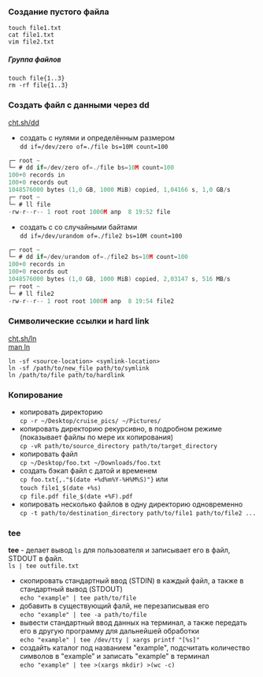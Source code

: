 ### Создание пустого файла
`touch file1.txt`
<br/> `cat file1.txt`
<br/> `vim file2.txt`

##### Группа файлов
```
touch file{1..3}
rm -rf file{1..3}
```

### Создать файл с данными через dd
[cht.sh/dd](https://cheat.sh/dd)
- создать с нулями и определённым размером
  <br/> `dd if=/dev/zero of=./file bs=10M count=100`
```c
┌─ root ~
└─ # dd if=/dev/zero of=./file bs=10M count=100
100+0 records in
100+0 records out
1048576000 bytes (1,0 GB, 1000 MiB) copied, 1,04166 s, 1,0 GB/s
┌─ root ~
└─ # ll file
-rw-r--r-- 1 root root 1000M апр  8 19:52 file
```
- создать с со случайными байтами
  <br/> `dd if=/dev/urandom of=./file2 bs=10M count=100`
```c
┌─ root ~
└─ # dd if=/dev/urandom of=./file2 bs=10M count=100
100+0 records in
100+0 records out
1048576000 bytes (1,0 GB, 1000 MiB) copied, 2,03147 s, 516 MB/s
┌─ root ~
└─ # ll file2
-rw-r--r-- 1 root root 1000M апр  8 19:54 file2
```

### Символические ссылки и hard link
 [cht.sh/ln](https://cheat.sh/ln)
<br/> [man ln](https://manned.org/man/ln)

 `ln -sf <source-location> <symlink-location>`
<br/> `ln -sf /path/to/new_file path/to/symlink`
<br/> `ln /path/to/file path/to/hardlink`

### Копирование
- копировать директорию
  <br/> `cp -r ~/Desktop/cruise_pics/ ~/Pictures/`
- копировать директорию рекурсивно, в подробном режиме (показывает файлы по мере их копирования)
  <br/> `cp -vR path/to/source_directory path/to/target_directory`
- копировать файл
  <br/> `cp ~/Desktop/foo.txt ~/Downloads/foo.txt`
- создать бэкап файл с датой и временем
  <br/> `cp foo.txt{,."$(date +%d%m%Y-%H%M%S)"}` или
  <br/> `touch file1_$(date +%s)`
  <br/> `cp file.pdf file_$(date +%F).pdf`
- копировать несколько файлов в одну директорию одновременно
  <br/> `cp -t path/to/destination_directory path/to/file1 path/to/file2 ...`


### tee
**tee** - делает вывод `ls` для пользователя и записывает его в файл, STDOUT в файл.
<br/> `ls | tee outfile.txt`

- скопировать стандартный ввод (STDIN) в каждый файл, а также в стандартный вывод (STDOUT)
  <br/> `echo "example" | tee path/to/file`
- добавить в существующий фалй, не перезаписывая его
  <br/> `echo "example" | tee -a path/to/file`
- вывести стандартный ввод данных на терминал, а также передать его в другую программу для дальнейшей обработки
  <br/> `echo "example" | tee /dev/tty | xargs printf "[%s]"`
- создайть каталог под названием "example", подсчитать количество символов в "example" и записать "example" в терминал
  <br/> `echo "example" | tee >(xargs mkdir) >(wc -c)`






  

